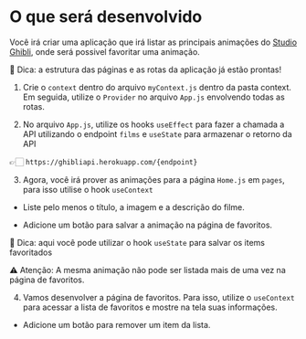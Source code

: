 # O que será desenvolvido

Você irá criar uma aplicação que irá listar as principais animações do [Studio Ghibli](https://studioghibli.com.br/studioghibli/), onde será possivel favoritar uma animação.

👀 Dica: a estrutura das páginas e as rotas da aplicação já estão prontas!

1. Crie o `context` dentro do arquivo `myContext.js` dentro da pasta context. Em seguida, utilize o `Provider` no arquivo `App.js` envolvendo todas as rotas.

2. No arquivo `App.js`, utilize os hooks `useEffect` para fazer a chamada a API utilizando o endpoint `films` e `useState` para armazenar o retorno da API

👉🏻 `https://ghibliapi.herokuapp.com/{endpoint}`

3. Agora, você irá prover as animações para a página `Home.js` em `pages`, para isso utilise o hook `useContext`

- Liste pelo menos o título, a imagem e a descrição do filme.

- Adicione um botão para salvar a animação na página de favoritos.

👀 Dica: aqui você pode utilizar o hook `useState` para salvar os items favoritados

⚠️ Atenção: A mesma animação não pode ser listada mais de uma vez na página de favoritos.

4. Vamos desenvolver a página de favoritos. Para isso, utilize o `useContext` para acessar a lista de favoritos e mostre na tela suas informações.

- Adicione um botão para remover um item da lista.
